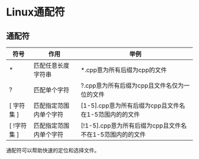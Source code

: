# Linux通配符

## 通配符

| 符号        | 作用                   | 举例                                                     |
| ----------- | ---------------------- | -------------------------------------------------------- |
| *           | 匹配任意长度字符串     | *.cpp意为所有后缀为cpp的文件                             |
| ?           | 匹配单个字符           | ?.cpp意为所有后缀为cpp且文件名仅为一位的文件             |
| [ 字符集 ]  | 匹配指定范围内单个字符 | [1-5].cpp意为所有后缀为cpp且文件名在1-5范围内的的文件    |
| [ !字符集 ] | 匹配指定范围内单个字符 | [!1-5].cpp意为所有后缀为cpp且文件名不在1-5范围内的的文件 |

通配符可以帮助快速的定位和选择文件。

